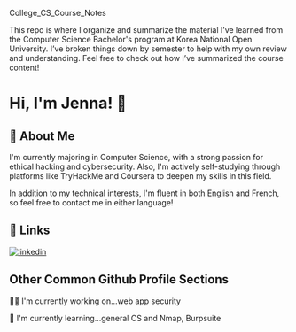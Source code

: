 College_CS_Course_Notes

This repo is where I organize and summarize the material I’ve learned from the Computer Science Bachelor's program at Korea National Open University. I’ve broken things down by semester to help with my own review and understanding. Feel free to check out how I’ve summarized the course content!


# Hi, I'm Jenna! 👋


## 🚀 About Me
I'm currently majoring in Computer Science, with a strong passion for ethical hacking and cybersecurity. Also, I'm actively self-studying through platforms like TryHackMe and Coursera to deepen my skills in this field.

In addition to my technical interests, I'm fluent in both English and French, so feel free to contact me in either language!


## 🔗 Links
[![linkedin](https://img.shields.io/badge/linkedin-0A66C2?style=for-the-badge&logo=linkedin&logoColor=white)](https://www.linkedin.com/in/jenna-l-a4519910a)


## Other Common Github Profile Sections
👩‍💻 I'm currently working on...web app security

🧠 I'm currently learning...general CS and Nmap, Burpsuite



